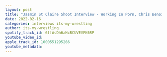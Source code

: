 ```yaml
---
layout: post
title: "Jasmin St Claire Shoot Interview - Working In Porn, Chris Benoit, ECW, Paul Heyman & More"
date: 2022-02-16
categories: interviews its-my-wrestling
author: its-my-wrestling
spotify_track_id: 6ffAsDh6aHcBCUVEVFK6RP
youtube_video_id: 
apple_track_id: 1000551295266
youtube_metadata: 
---
```


